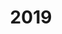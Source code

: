 ---
#This is just for you to quickly see what the file is - it can be anything you want
title: 2019

#This must match the level for the page you want it to appear on
level: Advanced Higher

#This must match the category id for the table the table you wish this to appear in
category: sqapastpapersah

#This must match the subject you wish this to appear in
subject: Chemistry

#There should be an entry here for each column in the table you wish to populate:
Year: 2019
Past Paper:
   url: /chemistry/advancedhigher/AH SQA PP/newAH SQA PP/NAH_Chemistry_all_2019.pdf
   link_text: Paper
JABchem Marking Scheme:
   url: /chemistry/advancedhigher/AH JABchem MSch/NewAH JABchem Msch/19AHmsch.pdf
   link_text: JABchem Solutions
SQA Marking Solutions:
   url: /chemistry/advancedhigher/AH SQA Msch/newAH SQA Msch/mi_NAH_Chemistry_mi_2019.pdf
   link_text: SQA Solutions
---